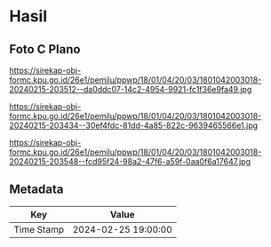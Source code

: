 # Hasil

## Foto C Plano

https://sirekap-obj-formc.kpu.go.id/26e1/pemilu/ppwp/18/01/04/20/03/1801042003018-20240215-203512--da0ddc07-14c2-4954-9921-fc1f36e9fa49.jpg

https://sirekap-obj-formc.kpu.go.id/26e1/pemilu/ppwp/18/01/04/20/03/1801042003018-20240215-203434--30ef4fdc-81dd-4a85-822c-9639465566e1.jpg

https://sirekap-obj-formc.kpu.go.id/26e1/pemilu/ppwp/18/01/04/20/03/1801042003018-20240215-203548--fcd95f24-98a2-47f6-a59f-0aa0f6a17647.jpg


## Metadata

| Key        | Value               |
| ---------- | ------------------- |
| Time Stamp | 2024-02-25 19:00:00 |



